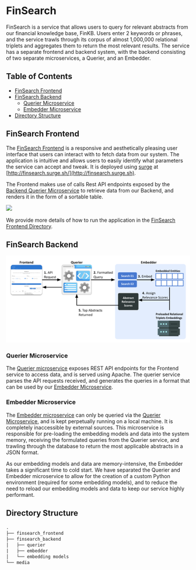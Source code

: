 # FinSearch
FinSearch is a service that allows users to query for relevant abstracts from our financial knowledge base, FinKB. Users enter 2 keywords or phrases, and the service trawls through its corpus of almost 1,000,000 relational triplets and aggregates them to return the most relevant results. The service has a separate frontend and backend system, with the backend consisting of two separate microservices, a Querier, and an Embedder.

## Table of Contents
- [FinSearch Frontend](#finsearch-frontend)
- [FinSearch Backend](#finsearch-backend)
    - [Querier Microservice](#querier-microservice)
    - [Embedder Microservice](#embedder-microservice)
- [Directory Structure](#directory-structure)

## FinSearch Frontend
The [FinSearch Frontend](finsearch_frontend/) is a responsive and aesthetically pleasing user interface that users can interact with to fetch data from our system. The application is intuitive and allows users to easily identify what parameters the service can accept and tweak. It is deployed using [surge](https://surge.sh/) at [http://finsearch.surge.sh/](http://finsearch.surge.sh).

The Frontend makes use of calls Rest API endpoints exposed by the [Backend Querier Microservice](#querier-microservice) to retrieve data from our Backend, and renders it in the form of a sortable table.

![](media/finsearch-frontend.gif)

We provide more details of how to run the application in the [FinSearch Frontend Directory](finsearch_frontend/).

## FinSearch Backend
![](media/finsearch-backend-architecture.png)

### Querier Microservice
The [Querier microservice](finsearch_backend/querier/) exposes REST API endpoints for the Frontend service to access data, and is served using Apache. The querier service parses the API requests received, and generates the queries in a format that can be used by our [Embedder Microservice](#embedder-microservice).

### Embedder Microservice
The [Embedder microservice](finsearch_backend/embedder/) can only be queried via the [Querier Microservice](#querier-microservice), and is kept perpetually running on a local machine. It is completely inaccessible by external sources. This microservice is responsible for pre-loading the embedding models and data into the system memory, receiving the formulated queries from the Querier service, and trawling through the database to return the most applicable abstracts in a JSON format.

As our embedding models and data are memory-intensive, the Embedder takes a significant time to cold start. We have separated the Querier and Embedder microservice to allow for the creation of a custom Python environment (required for some embedding models), and to reduce the need to reload our embedding models and data to keep our service highly performant.

## Directory Structure

    .
    ├── finsearch_frontend    
    ├── finsearch_backend
    │   ├── querier
    |   ├── embedder
    │   └── embedding models
    └── media
